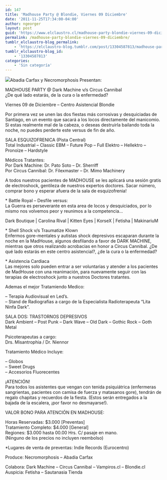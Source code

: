 ```yaml
---
id: 147
title: 'Madhouse Party @ Blondie, Viernes 09 Diciembre'
date: '2011-11-25T17:34:00-04:00'
author: ngeorger
layout: post
guid: 'https://www.elclaustro.cl/madhouse-party-blondie-viernes-09-diciembre/'
permalink: /madhouse-party-blondie-viernes-09-diciembre/
tumblr_elclaustro-blog_permalink:
    - 'https://elclaustro-blog.tumblr.com/post/13304587813/madhouse-party-blondie-viernes-09-diciembre'
tumblr_elclaustro-blog_id:
    - '13304587813'
categories:
    - 'Sin categoría'
---
```


![](https://64.media.tumblr.com/tumblr_lv88rlJicP1r04xdq.jpg)Abadia Carfax y Necromorphosis Presentan:

 MADHOUSE PARTY @ Dark Machine v/s Circus Cannibal  
 ¿De qué lado estarás, de la cura o la enfermedad?

 Viernes 09 de Diciembre – Centro Asistencial Blondie

 Por primera vez se unen las dos fiestas más corrosivas y desquiciadas de Santiago, en un evento que sacará a los locos directamente del manicomio. Si estas realmente mal de la cabeza, o deseas destruirla bailando toda la noche, no puedes perderte este versus de fin de año.  
  
 SALA ESQUIZOFRENICA (Pista Central)  
 Total Industrial – Classic EBM – Future Pop – Full Elektro – Hellektro – Pronoize – Hardstyle

 Médicos Tratantes:  
 Por Dark Machine: Dr. Pato Soto – Dr. Sherriff   
 Por Circus Cannibal: Dr. Filexmaster – Dr. Mimo Machinery

 A todos nuestros pacientes de MADHOUSE se les aplicará una sesión gratis de electroshock, gentileza de nuestros expertos doctores. Sacar número, comprar bono y esperar afuera de la sala de esquizofrenia!

 \* Battle Royal – Desfile versus:  
 La Guerra es perseverante en esta area de locos y desquiciados, por lo mismo nos volvemos peor y reunimos a la competencia…

 Dark Boutique | Carolina Rival | Kitten Eyes | KorseX | Fetisha | MakinariuM

 \* Shell Shock v/s Traumatize Klown   
 Enfermos gore-mentales y autistas shock depresivos escaparan durante la noche en la MadHouse, algunos desfilando a favor de DARK MACHINE, mientras que otros realizando acrobacias en honor a Circus Cannibal. ¿De qué lado estarás en este centro asistencial?, ¿de la cura o la enfermedad?

 \* Asistencia Cardiaca  
 Las mejores solo pueden entrar a ser voluntarias y atender a los pacientes de MadHouse con una reanimación, para nuevamente seguir con las terapias de electroshock junto a nuestros Doctores tratantes.

 Ademas el mejor Tratamiendo Medico:

 – Terapia Audiovisual en Led’s.  
 – Stand de Radiografias a cargo de la Especialista Radioterapeuta “Lita Ninfa Dark”.

 SALA DOS: TRASTORNOS DEPRESIVOS  
 Dark Ambient – Post Punk – Dark Wave – Old Dark – Gothic Rock – Goth Metal

 Psicoterapeutas a cargo:   
 Drs. Misantrophia / Dr. Niennor

 Tratamiento Médico Incluye:

 – Globos   
 – Sweet Drugs  
 – Accesorios Fluorecentes

 ¡ATENCIÓN!  
 Para todos los asistentes que vengan con tenida psiquiátrica (enfermeras sangrientas, pacientes con camisa de fuerza y matasanos gore), tendrán de regalo chapitas y recuerdos de la fiesta. (Estos serán entregados a la bajada de la escalera, ¡por favor no desmayarse!).

 VALOR BONO PARA ATENCIÓN EN MADHOUSE:

 Horas Reservadas: $3.000 \[Preventas\]  
 Tratamiento Completo: $4.000 \[General\]  
 Regiones: $3.000 hasta 00.00 Hrs. C/ pasaje en mano.  
 (Ninguno de los precios no incluyen reembolso)

 \*Lugares de venta de preventas: Indie Records (Eurocentro)

 Produce: Necromorphosis – Abadia Carfax

 Colabora: Dark Machine – Circus Cannibal – Vampiros.cl – Blondie.cl  
 Auspicia: Fetisha – Sautanasia Tienda